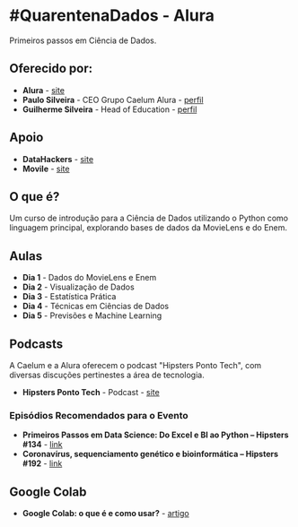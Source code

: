# #QuarentenaDados - Alura

Primeiros passos em Ciência de Dados.

## Oferecido por:

* **Alura** - [site](https://www.alura.com.br/)
* **Paulo Silveira** - CEO Grupo Caelum Alura - [perfil](https://www.caelum.com.br/instrutor-paulo-silveira)
* **Guilherme Silveira** - Head of Education - [perfil](https://www.caelum.com.br/instrutor-guilherme-silveira)

## Apoio

* **DataHackers** - [site](https://datahackers.com.br/)
* **Movile** - [site](https://www.movile.com.br/)

## O que é?

Um curso de introdução para a Ciência de Dados utilizando o Python como linguagem principal, explorando bases de dados da MovieLens e do Enem.

## Aulas

* **Dia 1** - Dados do MovieLens e Enem
* **Dia 2** - Visualização de Dados
* **Dia 3** - Estatística Prática
* **Dia 4** - Técnicas em Ciências de Dados
* **Dia 5** - Previsões e Machine Learning

## Podcasts

A Caelum e a Alura oferecem o podcast "Hipsters Ponto Tech", com diversas discuções pertinestes a área de tecnologia.

* **Hipsters Ponto Tech** - Podcast - [site](https://hipsters.tech/)

### Episódios Recomendados para o Evento

* **Primeiros Passos em Data Science: Do Excel e BI ao Python – Hipsters #134** - [link](https://open.spotify.com/episode/17Wx3dPBu9ZY9giFZ7hcRM?t=2195)
* **Coronavírus, sequenciamento genético e bioinformática – Hipsters #192** - [link](https://open.spotify.com/episode/1qI58oyecYw1vnhN6QJwaI?t=0)

## Google Colab

* **Google Colab: o que é e como usar?** - [artigo](https://www.alura.com.br/artigos/google-colab-o-que-e-e-como-usar)